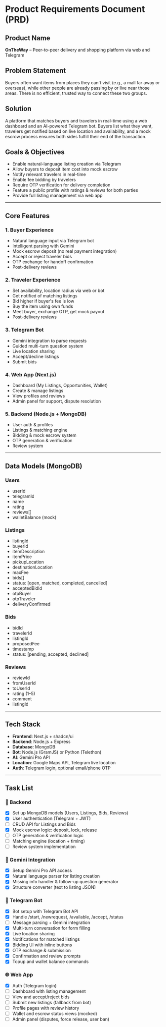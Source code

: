 # Product Requirements Document (PRD)

## Product Name

**OnTheWay** – Peer-to-peer delivery and shopping platform via web and Telegram

## Problem Statement

Buyers often want items from places they can't visit (e.g., a mall far away or overseas), while other people are already passing by or live near those areas. There is no efficient, trusted way to connect these two groups.

## Solution

A platform that matches buyers and travelers in real-time using a web dashboard and an AI-powered Telegram bot. Buyers list what they want, travelers get notified based on live location and availability, and a mock escrow process ensures both sides fulfill their end of the transaction.

## Goals & Objectives

- Enable natural-language listing creation via Telegram
- Allow buyers to deposit item cost into mock escrow
- Notify relevant travelers in real-time
- Enable fee bidding by travelers
- Require OTP verification for delivery completion
- Feature a public profile with ratings & reviews for both parties
- Provide full listing management via web app

---

## Core Features

### 1. **Buyer Experience**

- Natural language input via Telegram bot
- Intelligent parsing with Gemini
- Mock escrow deposit (no real payment integration)
- Accept or reject traveler bids
- OTP exchange for handoff confirmation
- Post-delivery reviews

### 2. **Traveler Experience**

- Set availability, location radius via web or bot
- Get notified of matching listings
- Bid higher if buyer's fee is low
- Buy the item using own funds
- Meet buyer, exchange OTP, get mock payout
- Post-delivery reviews

### 3. **Telegram Bot**

- Gemini integration to parse requests
- Guided multi-turn question system
- Live location sharing
- Accept/decline listings
- Submit bids

### 4. **Web App (Next.js)**

- Dashboard (My Listings, Opportunities, Wallet)
- Create & manage listings
- View profiles and reviews
- Admin panel for support, dispute resolution

### 5. **Backend (Node.js + MongoDB)**

- User auth & profiles
- Listings & matching engine
- Bidding & mock escrow system
- OTP generation & verification
- Review system

---

## Data Models (MongoDB)

### Users

- userId
- telegramId
- name
- rating
- reviews[]
- walletBalance (mock)

### Listings

- listingId
- buyerId
- itemDescription
- itemPrice
- pickupLocation
- destinationLocation
- maxFee
- bids[]
- status: [open, matched, completed, cancelled]
- acceptedBidId
- otpBuyer
- otpTraveler
- deliveryConfirmed

### Bids

- bidId
- travelerId
- listingId
- proposedFee
- timestamp
- status: [pending, accepted, declined]

### Reviews

- reviewId
- fromUserId
- toUserId
- rating (1–5)
- comment
- listingId

---

## Tech Stack

- **Frontend**: Next.js + shadcn/ui
- **Backend**: Node.js + Express
- **Database**: MongoDB
- **Bot**: Node.js (GramJS) or Python (Telethon)
- **AI**: Gemini Pro API
- **Location**: Google Maps API, Telegram live location
- **Auth**: Telegram login, optional email/phone OTP

---

## Task List

### 🔧 Backend

- [x] Set up MongoDB models (Users, Listings, Bids, Reviews)
- [x] User authentication (Telegram + JWT)
- [ ] CRUD API for Listings and Bids
- [x] Mock escrow logic: deposit, lock, release
- [ ] OTP generation & verification logic
- [ ] Matching engine (location + timing)
- [ ] Review system implementation

### 🧠 Gemini Integration

- [x] Setup Gemini Pro API access
- [x] Natural language parser for listing creation
- [x] Missing info handler & follow-up question generator
- [x] Structure converter (text to listing JSON)

### 🤖 Telegram Bot

- [x] Bot setup with Telegram Bot API
- [x] Handle /start, /newrequest, /available, /accept, /status
- [ ] Message parsing + Gemini integration
- [x] Multi-turn conversation for form filling
- [x] Live location sharing
- [x] Notifications for matched listings
- [x] Bidding UI with inline buttons
- [x] OTP exchange & submission
- [x] Confirmation and review prompts
- [x] Topup and wallet balance commands

### 🌐 Web App

- [x] Auth (Telegram login)
- [ ] Dashboard with listing management
- [ ] View and accept/reject bids
- [ ] Submit new listings (fallback from bot)
- [ ] Profile pages with review history
- [ ] Wallet and escrow status views (mocked)
- [ ] Admin panel (disputes, force release, user ban)
